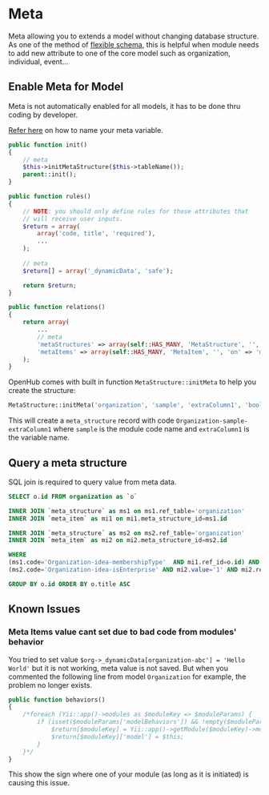 # Meta
Meta allowing you to extends a model without changing database structure. As one of the method of [flexible schema](Database#flexible-schema), this is helpful when module needs to add new attribute to one of the core model such as organization, individual, event...

## Enable Meta for Model
Meta is not automatically enabled for all models, it has to be done thru coding by developer.

[Refer here](Naming-Convention#meta-data) on how to name your meta variable.

```php
public function init()
{
    // meta
    $this->initMetaStructure($this->tableName());
    parent::init();
}
```

```php
public function rules()
{
    // NOTE: you should only define rules for those attributes that
    // will receive user inputs.
    $return = array(
        array('code, title', 'required'),
        ...
    );
    
    // meta
    $return[] = array('_dynamicData', 'safe');

    return $return;
}
```

```php
public function relations()
{
    return array(
        ...
        // meta
        'metaStructures' => array(self::HAS_MANY, 'MetaStructure', '', 'on' => sprintf('metaStructures.ref_table=\'%s\'', $this->tableName())),
        'metaItems' => array(self::HAS_MANY, 'MetaItem', '', 'on' => 'metaItems.ref_id=t.id AND metaItems.meta_structure_id=metaStructures.id', 'through' => 'metaStructures'),
    );
}
```

OpenHub comes with built in function `MetaStructure::initMeta` to help you create the structure:

``` php
MetaStructure::initMeta('organization', 'sample', 'extraColumn1', 'boolean', 'Highlight in Sample', 'Is this organization a lighted sample?', '');
```

This will create a `meta_structure` record with code `Organization-sample-extraColumn1` where `sample` is the module code name and `extraColumn1` is the variable name.

## Query a meta structure
SQL join is required to query value from meta data.

```sql
SELECT o.id FROM organization as `o` 

INNER JOIN `meta_structure` as ms1 on ms1.ref_table='organization'
INNER JOIN `meta_item` as mi1 on mi1.meta_structure_id=ms1.id

INNER JOIN `meta_structure` as ms2 on ms2.ref_table='organization'
INNER JOIN `meta_item` as mi2 on mi2.meta_structure_id=ms2.id

WHERE  
(ms1.code='Organization-idea-membershipType'  AND mi1.ref_id=o.id) AND 
(ms2.code='Organization-idea-isEnterprise' AND mi2.value='1' AND mi2.ref_id=o.id) 

GROUP BY o.id ORDER BY o.title ASC
```
## Known Issues
### Meta Items value cant set due to bad code from modules' behavior
You tried to set value `$org->_dynamicData[organization-abc'] = 'Hello World'` but it is not working, meta value is not saved. 
But when you commented the following line from model `Organization` for example, the problem no longer exists. 
```php
public function behaviors()
{
    /*foreach (Yii::app()->modules as $moduleKey => $moduleParams) {
        if (isset($moduleParams['modelBehaviors']) && !empty($moduleParams['modelBehaviors']['Organization'])) {
            $return[$moduleKey] = Yii::app()->getModule($moduleKey)->modelBehaviors['Organization'];
            $return[$moduleKey]['model'] = $this;
        }
    }*/
}
```
This show the sign where one of your module (as long as it is initiated) is causing this issue.
